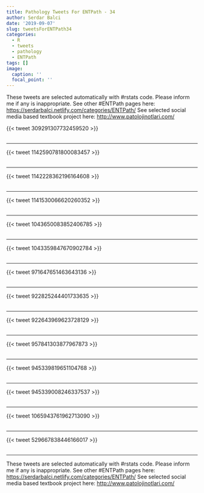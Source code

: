 ```yaml
---
title: Pathology Tweets For ENTPath - 34
author: Serdar Balci
date: '2019-09-07'
slug: tweetsForENTPath34
categories:
  - R
  - tweets
  - pathology
  - ENTPath
tags: []
image:
  caption: ''
  focal_point: ''
---
```



These tweets are selected automatically with #rstats code. Please inform me if any is inappropriate.
See other #ENTPath pages here: https://serdarbalci.netlify.com/categories/ENTPath/ 
See selected social media based textbook project here: http://www.patolojinotlari.com/

{{< tweet 309291307732459520 >}}
<br>
<br>
<hr>
{{< tweet 1142590781800083457 >}}
<br>
<br>
<hr>
{{< tweet 1142228362196164608 >}}
<br>
<br>
<hr>
{{< tweet 1141530066620260352 >}}
<br>
<br>
<hr>
{{< tweet 1043650083852406785 >}}
<br>
<br>
<hr>
{{< tweet 1043359847670902784 >}}
<br>
<br>
<hr>
{{< tweet 971647651463643136 >}}
<br>
<br>
<hr>
{{< tweet 922825244401733635 >}}
<br>
<br>
<hr>
{{< tweet 922643969623728129 >}}
<br>
<br>
<hr>
{{< tweet 957841303877967873 >}}
<br>
<br>
<hr>
{{< tweet 945339819651104768 >}}
<br>
<br>
<hr>
{{< tweet 945339008246337537 >}}
<br>
<br>
<hr>
{{< tweet 1065943761962713090 >}}
<br>
<br>
<hr>
{{< tweet 529667838446166017 >}}
<br>
<br>
<hr>


These tweets are selected automatically with #rstats code. Please inform me if any is inappropriate.
See other #ENTPath pages here: https://serdarbalci.netlify.com/categories/ENTPath/ 
See selected social media based textbook project here: http://www.patolojinotlari.com/
